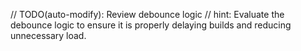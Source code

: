 // TODO(auto-modify): Review debounce logic
// hint: Evaluate the debounce logic to ensure it is properly delaying builds and reducing unnecessary load.
